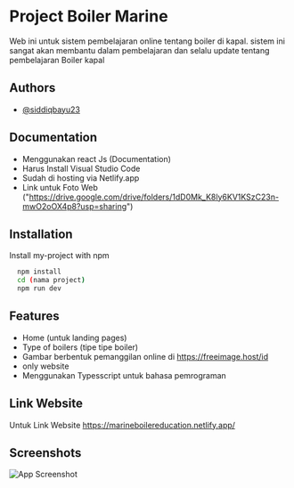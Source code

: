 
# Project Boiler Marine

Web ini untuk sistem pembelajaran online tentang boiler di kapal. sistem ini sangat akan membantu dalam pembelajaran dan selalu update tentang pembelajaran Boiler kapal


## Authors

- [@siddiqbayu23](https://www.github.com/siddiqbayu23)


## Documentation

- Menggunakan react Js (Documentation)
- Harus Install Visual Studio Code
- Sudah di hosting via Netlify.app
- Link untuk Foto Web ("https://drive.google.com/drive/folders/1dD0Mk_K8ly6KV1KSzC23n-mwO2oOX4p8?usp=sharing")


## Installation

Install my-project with npm

```bash
  npm install 
  cd (nama project)
  npm run dev
```
    
## Features

- Home (untuk landing pages)
- Type of boilers (tipe tipe boiler)
- Gambar berbentuk pemanggilan online di https://freeimage.host/id
- only website
- Menggunakan Typesscript untuk bahasa pemrograman


## Link Website

Untuk Link Website https://marineboilereducation.netlify.app/


## Screenshots

![App Screenshot](https://drive.google.com/file/d/1fCcHjjtADCUTd0z7Mt2vXeBpXKozYYyA/view?usp=sharing)

